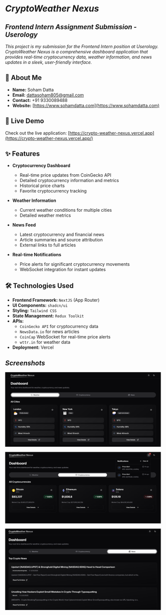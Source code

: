 # _CryptoWeather Nexus_

## _Frontend Intern Assignment Submission - Userology_

_This project is my submission for the Frontend Intern position at Userology. CryptoWeather Nexus is a comprehensive dashboard application that provides real-time cryptocurrency data, weather information, and news updates in a sleek, user-friendly interface._

## 👤 About Me

- **Name:** Soham Datta
- **Email:** dattasoham805@gmail.com
- **Contact:** +91 9330089488
- **Website:** [https://www.sohamdatta.com](https://www.sohamdatta.com)

## 🚀 Live Demo

Check out the live application: [https://crypto-weather-nexus.vercel.app](https://crypto-weather-nexus.vercel.app/)

## ✨ Features

- **Cryptocurrency Dashboard**
  - Real-time price updates from CoinGecko API
  - Detailed cryptocurrency information and metrics
  - Historical price charts
  - Favorite cryptocurrency tracking

- **Weather Information**
  - Current weather conditions for multiple cities
  - Detailed weather metrics

- **News Feed**
  - Latest cryptocurrency and financial news
  - Article summaries and source attribution
  - External links to full articles

- **Real-time Notifications**
  - Price alerts for significant cryptocurrency movements
  - WebSocket integration for instant updates

## 🛠️ Technologies Used

- **Frontend Framework:** `NextJS` (App Router)
- **UI Components:** `shadcn/ui`
- **Styling:** `Tailwind CSS`
- **State Management:** `Redux Toolkit`
- **APIs:**
  - `CoinGecko API` for cryptocurrency data
  - `NewsData.io` for news articles
  - `CoinCap` WebSocket for real-time price alerts
  - `wttr.in` for weather data
- **Deployment:** Vercel

## _Screenshots_

![Weather Dashboard | CryptoWeather Nexus](public/demo-1.png)

![Crypto Dashboard | CryptoWeather Nexus](public/demo-2.png)

![News Dashboard | CryptoWeather Nexus](public/demo-3.png)